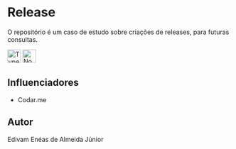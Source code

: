 # Release

O repositório é um caso de estudo sobre criações de releases, para futuras consultas.

<p align="left">
    <img src="https://cdn.worldvectorlogo.com/logos/typescript.svg" alt="Typescript" title="Typescript" width="30" height="30" /> 
    <img src="https://cdn.worldvectorlogo.com/logos/nodejs-icon.svg" alt="NodeJS" title="NodeJS" width="30" height="30" /> 
</p>

## Influenciadores

- Codar.me

## Autor

Edivam Enéas de Almeida Júnior
